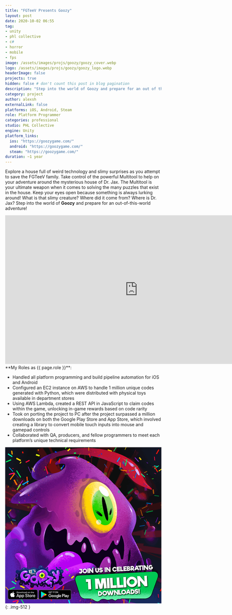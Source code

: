 ```yaml
---
title: "FGTeeV Presents Goozy"
layout: post
date: 2020-10-02 06:55
tag: 
- unity
- phl collective
- c#
- horror
- mobile
- fps
image: /assets/images/projs/goozy/goozy_cover.webp
logo: /assets/images/projs/goozy/goozy_logo.webp
headerImage: false
projects: true
hidden: false # don't count this post in blog pagination
description: "Step into the world of Goozy and prepare for an out of this world adventure!​"
category: project
author: alexsh
externalLink: false
platforms: iOS, Android, Steam
role: Platform Programmer
categories: professional
studio: PHL Collective
engine: Unity
platform_links:
  ios: "https://goozygame.com/"
  android: "https://goozygame.com/"
  steam: "https://goozygame.com/"
duration: ~1 year
---
```

Explore a house full of weird technology and slimy surprises as you attempt to save the FGTeeV family. Take control of the powerful Multitool to help on your adventure around the mysterious house of Dr. Jax. The Multitool is your ultimate weapon when it comes to solving the many puzzles that exist in the house. Keep your eyes open because something is always lurking around! What is that slimy creature? Where did it come from? Where is Dr. Jax? Step into the world of **Goozy** and prepare for an out-of-this-world adventure!


<iframe width="854" height="480" src="https://www.youtube.com/embed/eAzt-PUG524" title="Goozy Presented by FGTeeV | Gameplay Trailer" frameborder="0" allow="accelerometer; autoplay; clipboard-write; encrypted-media; gyroscope; picture-in-picture; web-share" referrerpolicy="strict-origin-when-cross-origin" allowfullscreen></iframe>


<section id="my-roles"></section>
**My Roles as {{ page.role }}**:

- Handled all platform programming and build pipeline automation for iOS and Android
- Configured an EC2 instance on AWS to handle 1 million unique codes generated with Python, which were distributed with physical toys available in department stores
- Using AWS Lambda, created a REST API in JavaScript to claim codes within the game, unlocking in-game rewards based on code rarity
- Took on porting the project to PC after the project surpassed a million downloads on both the Google Play Store and App Store, which involved creating a library to convert mobile touch inputs into mouse and gamepad controls
- Collaborated with QA, producers, and fellow programmers to meet each platform’s unique technical requirements

![Goozy Millions](/assets/images/projs/goozy/goozy-million.webp){: .img-512 }

